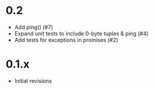 0.2
====

* Add ping() (#7)
* Expand unit tests to include 0-byte tuples & ping (#4)
* Add tests for exceptions in promises (#2)

0.1.x
====

* Initial revisions
